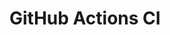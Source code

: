 # GitHub Actions CI


















































































































































































































































































































































































































































































































































































































































































































































































































































































































































































































































































































































































































































































































































































































































































































































































































































































































































































